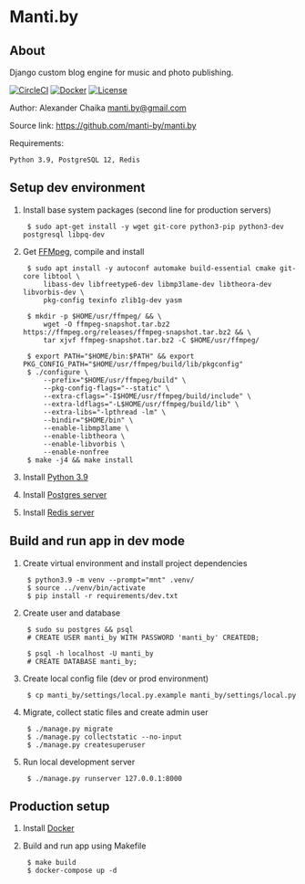 Manti.by
========


About
-----

Django custom blog engine for music and photo publishing.

[![CircleCI](https://img.shields.io/github/workflow/status/manti-by/manti.by/Backend/develop)](https://github.com/manti-by/manti.by/actions)
[![Docker](https://img.shields.io/docker/automated/mantiby/manti.by.svg)](https://hub.docker.com/r/mantiby/manti.by/)
[![License](https://img.shields.io/badge/license-BSD-blue.svg)](https://raw.githubusercontent.com/manti-by/Manti.by/master/LICENSE)

Author: Alexander Chaika <manti.by@gmail.com>

Source link: https://github.com/manti-by/manti.by

Requirements:

    Python 3.9, PostgreSQL 12, Redis


Setup dev environment
---------------------

1. Install base system packages (second line for production servers)

        $ sudo apt-get install -y wget git-core python3-pip python3-dev postgresql libpq-dev


2. Get [FFMpeg](https://trac.ffmpeg.org/wiki/CompilationGuide/Ubuntu), compile and install

        $ sudo apt install -y autoconf automake build-essential cmake git-core libtool \
            libass-dev libfreetype6-dev libmp3lame-dev libtheora-dev libvorbis-dev \
            pkg-config texinfo zlib1g-dev yasm
            
        $ mkdir -p $HOME/usr/ffmpeg/ && \
            wget -O ffmpeg-snapshot.tar.bz2 https://ffmpeg.org/releases/ffmpeg-snapshot.tar.bz2 && \
            tar xjvf ffmpeg-snapshot.tar.bz2 -C $HOME/usr/ffmpeg/
        
        $ export PATH="$HOME/bin:$PATH" && export PKG_CONFIG_PATH="$HOME/usr/ffmpeg/build/lib/pkgconfig"
        $ ./configure \
            --prefix="$HOME/usr/ffmpeg/build" \
            --pkg-config-flags="--static" \
            --extra-cflags="-I$HOME/usr/ffmpeg/build/include" \
            --extra-ldflags="-L$HOME/usr/ffmpeg/build/lib" \
            --extra-libs="-lpthread -lm" \
            --bindir="$HOME/bin" \
            --enable-libmp3lame \
            --enable-libtheora \
            --enable-libvorbis \
            --enable-nonfree
        $ make -j4 && make install

3. Install [Python 3.9](https://www.python.org/downloads/source/)
   
4. Install [Postgres server](https://www.postgresql.org/download/linux/ubuntu/)

5. Install [Redis server](https://redis.io/download)


Build and run app in dev mode
-----------------------------

1. Create virtual environment and install project dependencies

        $ python3.9 -m venv --prompt="mnt" .venv/
        $ source ../venv/bin/activate
        $ pip install -r requirements/dev.txt


2. Create user and database

        $ sudo su postgres && psql
        # CREATE USER manti_by WITH PASSWORD 'manti_by' CREATEDB;

        $ psql -h localhost -U manti_by
        # CREATE DATABASE manti_by;


3. Create local config file (dev or prod environment)

        $ cp manti_by/settings/local.py.example manti_by/settings/local.py


4. Migrate, collect static files and create admin user

        $ ./manage.py migrate
        $ ./manage.py collectstatic --no-input
        $ ./manage.py createsuperuser


5. Run local development server

        $ ./manage.py runserver 127.0.0.1:8000


Production setup
----------------

1. Install [Docker](https://docs.docker.com/install/)

2. Build and run app using Makefile

        $ make build
        $ docker-compose up -d
